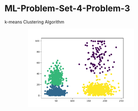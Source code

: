 # ML-Problem-Set-4-Problem-3
k-means Clustering Algorithm
<p align="center">
  <img src="https://raw.githubusercontent.com/julianlafaye/ML-Problem-Set-5-Problem-3/master/Figure_1.png"  width="350" title="hover text">
</p>
